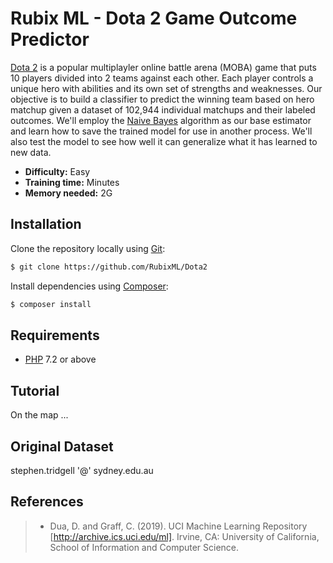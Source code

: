 # Rubix ML - Dota 2 Game Outcome Predictor
[Dota 2](http://www.dota2.com/) is a popular multiplayler online battle arena (MOBA) game that puts 10 players divided into 2 teams against each other. Each player controls a unique hero with abilities and its own set of strengths and weaknesses. Our objective is to build a classifier to predict the winning team based on hero matchup given a dataset of 102,944 individual matchups and their labeled outcomes. We'll employ the [Naive Bayes](https://docs.rubixml.com/en/latest/classifiers/naive-bayes.html) algorithm as our base estimator and learn how to save the trained model for use in another process. We'll also test the model to see how well it can generalize what it has learned to new data.

- **Difficulty:** Easy
- **Training time:** Minutes
- **Memory needed:** 2G

## Installation
Clone the repository locally using [Git](https://git-scm.com/):
```sh
$ git clone https://github.com/RubixML/Dota2
```

Install dependencies using [Composer](https://getcomposer.org/):
```sh
$ composer install
```

## Requirements
- [PHP](https://php.net) 7.2 or above

## Tutorial

On the map ...

## Original Dataset
stephen.tridgell '@' sydney.edu.au

## References
>- Dua, D. and Graff, C. (2019). UCI Machine Learning Repository [http://archive.ics.uci.edu/ml]. Irvine, CA: University of California, School of Information and Computer Science.
